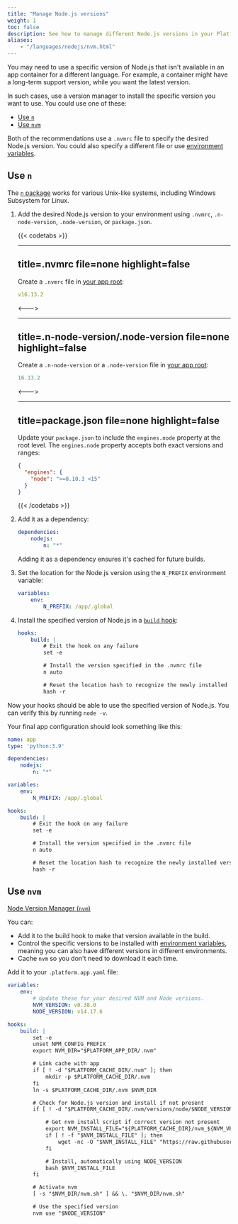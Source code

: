 ```yaml
---
title: "Manage Node.js versions"
weight: 1
toc: false
description: See how to manage different Node.js versions in your Platform.sh containers.
aliases:
    - "/languages/nodejs/nvm.html"
---
```


You may need to use a specific version of Node.js that isn't available in an app container for a different language.
For example, a container might have a long-term support version, while you want the latest version.

In such cases, use a version manager to install the specific version you want to use.
You could use one of these:

- [Use `n`](#use-n)
- [Use `nvm`](#use-nvm)

Both of the recommendations use a `.nvmrc` file to specify the desired Node.js version.
You could also specify a different file or use [environment variables](../../development/variables/_index.md).

## Use `n`

The [`n` package](https://github.com/tj/n) works for various Unix-like systems,
including Windows Subsystem for Linux.

1. Add the desired Node.js version to your environment using `.nvmrc`, `.n-node-version`, `.node-version`, or `package.json`.
   
   {{< codetabs >}}
   
   ---
   title=.nvmrc
   file=none
   highlight=false
   ---
   
   Create a `.nvmrc` file in [your app root](../../create-apps/app-reference.md#root-directory):

   ```yaml {location=".nvmrc"}
   v16.13.2
   ```
   
   <--->
   
   ---
   title=.n-node-version/.node-version
   file=none
   highlight=false
   ---
   
   Create a `.n-node-version` or a `.node-version` file in [your app root](../../create-apps/app-reference.md#root-directory):

   ```yaml {location=".n-node-version or .node-version"}
   16.13.2
   ```
   
   <--->
   
   ---
   title=package.json
   file=none
   highlight=false
   ---
   
   Update your `package.json` to include the `engines.node` property at the root level. The `engines.node` property accepts both exact versions and ranges:

   ```json {location="package.json"}
   {
     "engines": {
       "node": ">=0.10.3 <15"
     }
   }
   ```
   
   {{< /codetabs >}}

1. Add it as a dependency:

   ```yaml {location=".platform.app.yaml"}
   dependencies:
       nodejs:
           n: "*"
   ```

   Adding it as a dependency ensures it's cached for future builds.
1. Set the location for the Node.js version using the `N_PREFIX` environment variable:

   ```yaml {location=".platform.app.yaml"}
   variables:
       env:
           N_PREFIX: /app/.global
   ```

1. Install the specified version of Node.js in a [`build` hook](../../create-apps/hooks/hooks-comparison.md#build-hook):

   ```yaml {location=".platform.app.yaml"}
   hooks:
       build: |
           # Exit the hook on any failure
           set -e

           # Install the version specified in the .nvmrc file
           n auto

           # Reset the location hash to recognize the newly installed version
           hash -r
   ```

Now your hooks should be able to use the specified version of Node.js.
You can verify this by running `node -v`.

Your final app configuration should look something like this:

```yaml {location=".platform.app.yaml"}
name: app
type: 'python:3.9'

dependencies:
    nodejs:
        n: "*"

variables:
    env:
        N_PREFIX: /app/.global

hooks:
    build: |
        # Exit the hook on any failure
        set -e

        # Install the version specified in the .nvmrc file
        n auto

        # Reset the location hash to recognize the newly installed version
        hash -r
```

## Use `nvm`

[Node Version Manager (`nvm`)](https://github.com/nvm-sh/nvm)

You can:

- Add it to the build hook to make that version available in the build.
- Control the specific versions to be installed with [environment variables](../../development/variables/_index.md),
  meaning you can also have different versions in different environments.
- Cache `nvm` so you don't need to download it each time.

Add it to your `.platform.app.yaml` file:

```yaml
variables:
    env:
        # Update these for your desired NVM and Node versions.
        NVM_VERSION: v0.38.0
        NODE_VERSION: v14.17.6

hooks:
    build: |
        set -e
        unset NPM_CONFIG_PREFIX
        export NVM_DIR="$PLATFORM_APP_DIR/.nvm"

        # Link cache with app
        if [ ! -d "$PLATFORM_CACHE_DIR/.nvm" ]; then
            mkdir -p $PLATFORM_CACHE_DIR/.nvm
        fi
        ln -s $PLATFORM_CACHE_DIR/.nvm $NVM_DIR

        # Check for Node.js version and install if not present
        if [ ! -d "$PLATFORM_CACHE_DIR/.nvm/versions/node/$NODE_VERSION" ]; then

            # Get nvm install script if correct version not present
            export NVM_INSTALL_FILE="${PLATFORM_CACHE_DIR}/nvm_${NVM_VERSION}_install.sh"
            if [ ! -f "$NVM_INSTALL_FILE" ]; then
                wget -nc -O "$NVM_INSTALL_FILE" "https://raw.githubusercontent.com/nvm-sh/nvm/$NVM_VERSION/install.sh"
            fi

            # Install, automatically using NODE_VERSION
            bash $NVM_INSTALL_FILE
        fi

        # Activate nvm
        [ -s "$NVM_DIR/nvm.sh" ] && \. "$NVM_DIR/nvm.sh"

        # Use the specified version
        nvm use "$NODE_VERSION"
```
